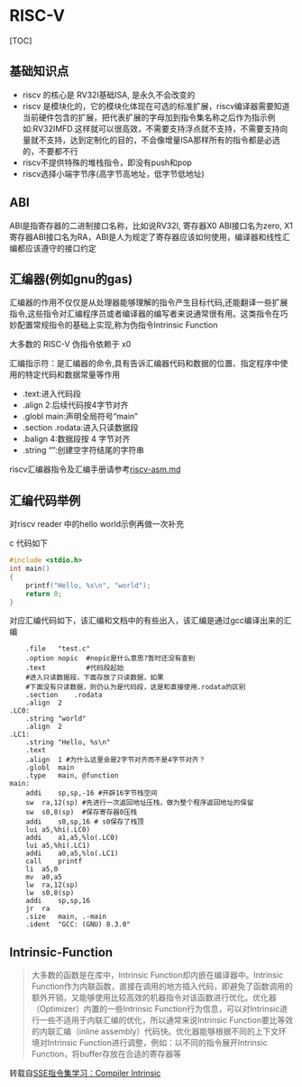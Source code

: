 # RISC-V

[TOC]

## 基础知识点

- riscv 的核心是 RV32I基础ISA, 是永久不会改变的
- riscv 是模块化的，它的模块化体现在可选的标准扩展，riscv编译器需要知道当前硬件包含的扩展，把代表扩展的字母加到指令集名称之后作为指示例如:RV32IMFD.这样就可以很高效，不需要支持浮点就不支持，不需要支持向量就不支持，达到定制化的目的，不会像增量ISA那样所有的指令都是必选的，不要都不行
- riscv不提供特殊的堆栈指令，即没有push和pop
- riscv选择小端字节序(高字节高地址，低字节低地址)

## ABI

ABI是指寄存器的二进制接口名称，比如说RV32I, 寄存器X0 ABI接口名为zero, X1寄存器ABI接口名为RA，ABI是人为规定了寄存器应该如何使用，编译器和线性汇编都应该遵守的接口约定

## 汇编器(例如gnu的gas)

汇编器的作用不仅仅是从处理器能够理解的指令产生目标代码,还能翻译一些扩展指令,这些指令对汇编程序员或者编译器的编写者来说通常很有用。这类指令在巧妙配置常规指令的基础上实现,称为伪指令Intrinsic Function

大多数的 RISC-V 伪指令依赖于 x0

汇编指示符：是汇编器的命令,具有告诉汇编器代码和数据的位置、指定程序中使用的特定代码和数据常量等作用

- .text:进入代码段
- .align 2:后续代码按4字节对齐
- .globl main:声明全局符号“main”
- .section .rodata:进入只读数据段
- .balign 4:数据段按 4 字节对齐
- .string “”:创建空字符结尾的字符串

riscv汇编器指令及汇编手册请参考[riscv-asm.md](https://github.com/riscv/riscv-asm-manual.git)

## 汇编代码举例

对riscv reader 中的hello world示例再做一次补充

c 代码如下

```c
#include <stdio.h>
int main()
{
    printf("Hello, %s\n", "world");
    return 0;
}
```

对应汇编代码如下，该汇编和文档中的有些出入，该汇编是通过gcc编译出来的汇编

```armasm
    .file   "test.c"
    .option nopic  #nopic是什么意思?暂时还没有查到
    .text          #代码段起始
    #进入只读数据段，下面存放了只读数据，如果
    #下面没有只读数据，则仍认为是代码段，这是和直接使用.rodata的区别
    .section    .rodata
    .align  2
.LC0:
    .string "world"
    .align  2
.LC1:
    .string "Hello, %s\n"
    .text
    .align  1 #为什么这里会是2字节对齐而不是4字节对齐？
    .globl  main
    .type   main, @function
main:
    addi    sp,sp,-16 #开辟16字节栈空间
    sw  ra,12(sp) #先进行一次返回地址压栈，做为整个程序返回地址的保留
    sw  s0,8(sp)  #保存寄存器0压栈
    addi    s0,sp,16 # s0保存了栈顶
    lui a5,%hi(.LC0)
    addi    a1,a5,%lo(.LC0)
    lui a5,%hi(.LC1)
    addi    a0,a5,%lo(.LC1)
    call    printf
    li  a5,0
    mv  a0,a5
    lw  ra,12(sp)
    lw  s0,8(sp)
    addi    sp,sp,16
    jr  ra
    .size   main, .-main
    .ident  "GCC: (GNU) 8.3.0"
```

## Intrinsic-Function

> 大多数的函数是在库中，Intrinsic Function却内嵌在编译器中。Intrinsic Function作为内联函数，直接在调用的地方插入代码，即避免了函数调用的额外开销，又能够使用比较高效的机器指令对该函数进行优化。优化器（Optimizer）内置的一些Intrinsic Function行为信息，可以对Intrinsic进行一些不适用于内联汇编的优化，所以通常来说Intrinsic Function要比等效的内联汇编（inline assembly）代码快。优化器能够根据不同的上下文环境对Intrinsic Function进行调整，例如：以不同的指令展开Intrinsic Function，将buffer存放在合适的寄存器等

转载自[SSE指令集学习：Compiler Intrinsic](https://www.cnblogs.com/wangguchangqing/p/5466301.html)
